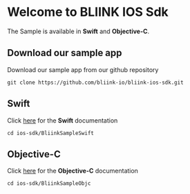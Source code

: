 # Welcome to BLIINK IOS Sdk

The Sample is available in **Swift** and **Objective-C**.

## Download our sample app
Download our sample app from our github repository
```
git clone https://github.com/bliink-io/bliink-ios-sdk.git
```
## Swift
Click [here](https://github.com/bliink-io/bliink-ios-sdk/tree/master/BliinkSampleSwift) for the **Swift** documentation
```
cd ios-sdk/BliinkSampleSwift
```

## Objective-C
Click [here](https://github.com/bliink-io/bliink-ios-sdk/tree/master/BliinkSampleObjc) for the **Objective-C** documentation
```
cd ios-sdk/BliinkSampleObjc
```
